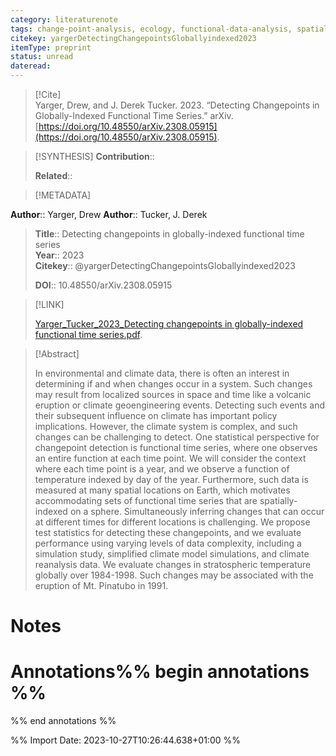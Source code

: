 ```yaml
---
category: literaturenote
tags: change-point-analysis, ecology, functional-data-analysis, spatial-functional-data
citekey: yargerDetectingChangepointsGloballyindexed2023
itemType: preprint
status: unread  
dateread:  
---
```


> [!Cite]  
> Yarger, Drew, and J. Derek Tucker. 2023. “Detecting Changepoints in Globally-Indexed Functional Time Series.” arXiv. [https://doi.org/10.48550/arXiv.2308.05915](https://doi.org/10.48550/arXiv.2308.05915).

> [!SYNTHESIS] 
>**Contribution**::
>
>**Related**:: 
>

> [!METADATA]  
>
**Author**:: Yarger, Drew
**Author**:: Tucker, J. Derek<br>
> **Title**:: Detecting changepoints in globally-indexed functional time series    
> **Year**:: 2023     
> **Citekey**:: @yargerDetectingChangepointsGloballyindexed2023    
>    
>    
>     
>    
>    
>     
>    
>**DOI**:: 10.48550/arXiv.2308.05915    
>

> [!LINK] 
>
> [Yarger_Tucker_2023_Detecting changepoints in globally-indexed functional time series.pdf](file:///Users/steven/Library/CloudStorage/GoogleDrive-steven.golovkine@ul.ie/My%20Drive/bibliography/arXiv/2023/Yarger_Tucker_2023_Detecting%20changepoints%20in%20globally-indexed%20functional%20time%20series.pdf).

>[!Abstract]
>
>In environmental and climate data, there is often an interest in determining if and when changes occur in a system. Such changes may result from localized sources in space and time like a volcanic eruption or climate geoengineering events. Detecting such events and their subsequent influence on climate has important policy implications. However, the climate system is complex, and such changes can be challenging to detect. One statistical perspective for changepoint detection is functional time series, where one observes an entire function at each time point. We will consider the context where each time point is a year, and we observe a function of temperature indexed by day of the year. Furthermore, such data is measured at many spatial locations on Earth, which motivates accommodating sets of functional time series that are spatially-indexed on a sphere. Simultaneously inferring changes that can occur at different times for different locations is challenging. We propose test statistics for detecting these changepoints, and we evaluate performance using varying levels of data complexity, including a simulation study, simplified climate model simulations, and climate reanalysis data. We evaluate changes in stratospheric temperature globally over 1984-1998. Such changes may be associated with the eruption of Mt. Pinatubo in 1991.
>>


# Notes<br>
# Annotations%% begin annotations %%  
 
  
%% end annotations %%

%% Import Date: 2023-10-27T10:26:44.638+01:00 %%
